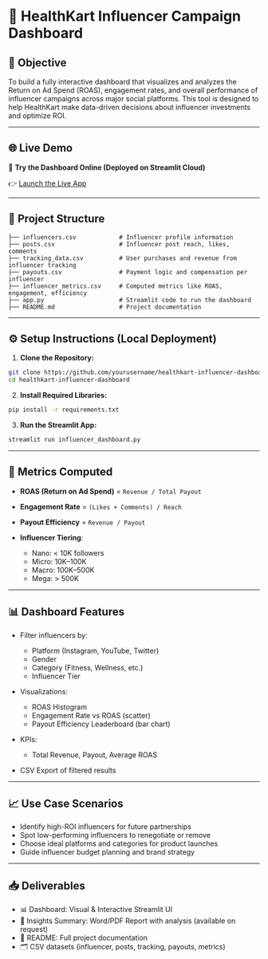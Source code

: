 # 📘 HealthKart Influencer Campaign Dashboard

## 🎯 Objective

To build a fully interactive dashboard that visualizes and analyzes the Return on Ad Spend (ROAS), engagement rates, and overall performance of influencer campaigns across major social platforms. This tool is designed to help HealthKart make data-driven decisions about influencer investments and optimize ROI.

---

## 🌐 Live Demo

🔗 **Try the Dashboard Online (Deployed on Streamlit Cloud)**

👉 [Launch the Live App](https://healthkart-influencer-dashboard.streamlit.app)

---

## 📁 Project Structure

```
├── influencers.csv            # Influencer profile information
├── posts.csv                  # Influencer post reach, likes, comments
├── tracking_data.csv          # User purchases and revenue from influencer tracking
├── payouts.csv                # Payment logic and compensation per influencer
├── influencer_metrics.csv     # Computed metrics like ROAS, engagement, efficiency
├── app.py                     # Streamlit code to run the dashboard
├── README.md                  # Project documentation
```

---

## ⚙️ Setup Instructions (Local Deployment)

1. **Clone the Repository:**

```bash
git clone https://github.com/yourusername/healthkart-influencer-dashboard.git
cd healthkart-influencer-dashboard
```

2. **Install Required Libraries:**

```bash
pip install -r requirements.txt
```

3. **Run the Streamlit App:**

```bash
streamlit run influencer_dashboard.py
```

---

## 🧠 Metrics Computed

* **ROAS (Return on Ad Spend)** = `Revenue / Total Payout`
* **Engagement Rate** = `(Likes + Comments) / Reach`
* **Payout Efficiency** = `Revenue / Payout`
* **Influencer Tiering**:

  * Nano: < 10K followers
  * Micro: 10K–100K
  * Macro: 100K–500K
  * Mega: > 500K

---

## 📊 Dashboard Features

* Filter influencers by:

  * Platform (Instagram, YouTube, Twitter)
  * Gender
  * Category (Fitness, Wellness, etc.)
  * Influencer Tier
* Visualizations:

  * ROAS Histogram
  * Engagement Rate vs ROAS (scatter)
  * Payout Efficiency Leaderboard (bar chart)
* KPIs:

  * Total Revenue, Payout, Average ROAS
* CSV Export of filtered results

---

## 📈 Use Case Scenarios

* Identify high-ROI influencers for future partnerships
* Spot low-performing influencers to renegotiate or remove
* Choose ideal platforms and categories for product launches
* Guide influencer budget planning and brand strategy

---

## 📥 Deliverables

* 📊 Dashboard: Visual & Interactive Streamlit UI
* 📄 Insights Summary: Word/PDF Report with analysis (available on request)
* 📑 README: Full project documentation
* 🗂️ CSV datasets (influencer, posts, tracking, payouts, metrics)
